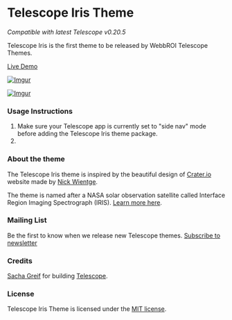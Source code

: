 Telescope Iris Theme
========

*Compatible with latest Telescope v0.20.5*

Telescope Iris is the first theme to be released by WebbROI Telescope Themes.

[Live Demo](http://telescope-iris.meteor.com)

[![Imgur](http://i.imgur.com/QP3OaRm.png)](http://telescope-iris.meteor.com/)

[![Imgur](http://i.imgur.com/FmutlsO.jpg)](http://telescope-iris.meteor.com/)

### Usage Instructions

1. Make sure your Telescope app is currently set to "side nav" mode before adding the Telescope Iris theme package.
2. 

### About the theme

The Telescope Iris theme is inspired by the beautiful design of [Crater.io](https://crater.io/) website made by [Nick Wientge](http://exygen.io/).

The theme is named after a NASA solar observation satellite called Interface Region Imaging Spectrograph (IRIS). [Learn more here](https://en.wikipedia.org/wiki/Interface_Region_Imaging_Spectrograph).

### Mailing List

Be the first to know when we release new Telescope themes. [Subscribe to newsletter](http://telescope-themes.meteor.com/)

### Credits

[Sacha Greif](https://github.com/SachaG) for building [Telescope](https://github.com/TelescopeJS/Telescope).

### License

Telescope Iris Theme is licensed under the [MIT license](http://opensource.org/licenses/MIT).
